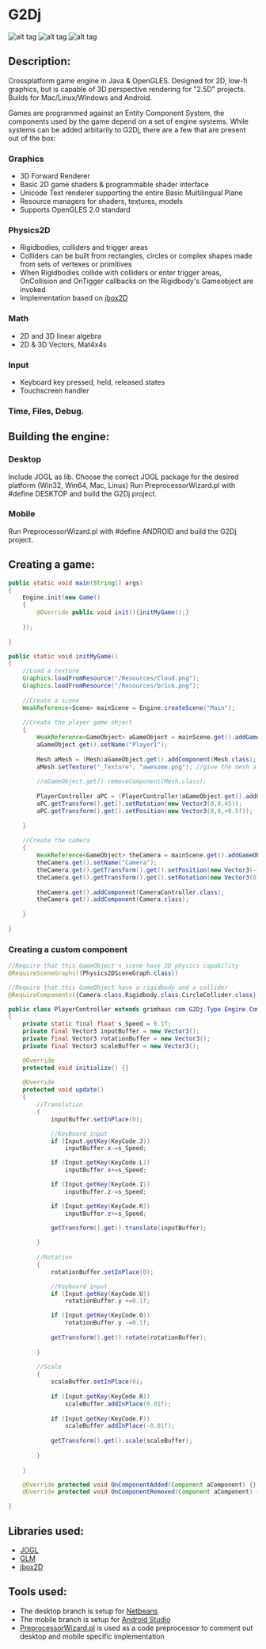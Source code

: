 # G2Dj
![alt tag](http://jfcameron.github.io/Images/GD2j_Sprites/Big.png "")
![alt tag](http://jfcameron.github.io/Github/G2Dj/Pong.png "")
![alt tag](http://jfcameron.github.io/Images/G2Dj_Android/Big.png "")


## Description:
Crossplatform game engine in Java & OpenGLES.
Designed for 2D, low-fi graphics, but is capable of 3D perspective rendering for "2.5D" projects.
Builds for Mac/Linux/Windows and Android.

Games are programmed against an Entity Component System, the components used by the game depend on a set of engine systems.
While systems can be added arbitarily to G2Dj, there are a few that are present out of the box:

### Graphics
* 3D Forward Renderer
* Basic 2D game shaders & programmable shader interface
* Unicode Text renderer supporting the entire Basic Multilingual Plane 
* Resource managers for shaders, textures, models
* Supports OpenGLES 2.0 standard

### Physics2D
* Rigidbodies, colliders and trigger areas
* Colliders can be built from rectangles, circles or complex shapes made from sets of vertexes or primitives
* When Rigidbodies collide with colliders or enter trigger areas, OnCollision and OnTigger callbacks on the Rigidbody's Gameobject are invoked
* Implementation based on [jbox2D](https://github.com/jbox2d/jbox2d)

### Math
* 2D and 3D linear algebra
* 2D & 3D Vectors, Mat4x4s

### Input
* Keyboard key pressed, held, released states
* Touchscreen handler

### Time, Files, Debug.
 
## Building the engine:
### Desktop
Include JOGL as lib. Choose the correct JOGL package for the desired platform (Win32, Win64, Mac, Linux)
Run PreprocessorWizard.pl with #define DESKTOP and build the G2Dj project.

### Mobile
Run PreprocessorWizard.pl with #define ANDROID and build the G2Dj project.

## Creating a game:
```java
public static void main(String[] args) 
{
    Engine.init(new Game()
    {
        @Override public void init(){initMyGame();}
        
    });
    
}

public static void initMyGame() 
{
    //Load a texture
    Graphics.loadFromResource("/Resources/Cloud.png");
    Graphics.loadFromResource("/Resources/brick.png");
    
    //Create a scene
    WeakReference<Scene> mainScene = Engine.createScene("Main");
    
    //Create the player game object
    {
        WeakReference<GameObject> aGameObject = mainScene.get().addGameObject();
        aGameObject.get().setName("Player1");
    
        Mesh aMesh = (Mesh)aGameObject.get().addComponent(Mesh.class); //add a mesh
        aMesh.setTexture("_Texture", "awesome.png"); //give the mesh a texture
        
        //aGameObject.get().removeComponent(Mesh.class);
        
        PlayerController aPC = (PlayerController)aGameObject.get().addComponent(PlayerController.class);
        aPC.getTransform().get().setRotation(new Vector3(0,0,45));
        aPC.getTransform().get().setPosition(new Vector3(0,0,+0.5f));
    
    }
    
    //Create the camera
    {
        WeakReference<GameObject> theCamera = mainScene.get().addGameObject();
        theCamera.get().setName("Camera");
        theCamera.get().getTransform().get().setPosition(new Vector3(-1,0,2));
        theCamera.get().getTransform().get().setRotation(new Vector3(0,45,0));
        
        theCamera.get().addComponent(CameraController.class);
        theCamera.get().addComponent(Camera.class);
                
    }
    
}
```
### Creating a custom component
```java
//Require that this GameObject's scene have 2D physics capability
@RequireSceneGraphs({Physics2DSceneGraph.class}) 

//Require that this GameObject have a rigidbody and a collider
@RequireComponents({Camera.class,Rigidbody.class,CircleCollider.class}) 

public class PlayerController extends grimhaus.com.G2Dj.Type.Engine.Component
{
    private static final float s_Speed = 0.1f; 
    private final Vector3 inputBuffer = new Vector3();
    private final Vector3 rotationBuffer = new Vector3();
    private final Vector3 scaleBuffer = new Vector3();

    @Override
    protected void initialize() {}
    
    @Override
    protected void update() 
    {
        //Translation
        {
            inputBuffer.setInPlace(0);

            //Keyboard input
            if (Input.getKey(KeyCode.J))
                inputBuffer.x-=s_Speed;

            if (Input.getKey(KeyCode.L))
                inputBuffer.x+=s_Speed;

            if (Input.getKey(KeyCode.I))
                inputBuffer.z-=s_Speed;

            if (Input.getKey(KeyCode.K))
                inputBuffer.z+=s_Speed;

            getTransform().get().translate(inputBuffer);
            
        }
        
        //Rotation
        {
            rotationBuffer.setInPlace(0);

            //Keyboard input
            if (Input.getKey(KeyCode.U))
                rotationBuffer.y +=0.1f;

            if (Input.getKey(KeyCode.O))
                rotationBuffer.y -=0.1f;
            
            getTransform().get().rotate(rotationBuffer);
            
        }
        
        //Scale
        {
            scaleBuffer.setInPlace(0);
            
            if (Input.getKey(KeyCode.R))
                scaleBuffer.addInPlace(0.01f);
            
            if (Input.getKey(KeyCode.F))
                scaleBuffer.addInPlace(-0.01f);
            
            getTransform().get().scale(scaleBuffer);
            
        }
        
    }

    @Override protected void OnComponentAdded(Component aComponent) {}
    @Override protected void OnComponentRemoved(Component aComponent) {}

}
```

## Libraries used:
* [JOGL](http://jogamp.org/)
* [GLM](https://github.com/java-graphics/glm)
* [jbox2D](https://github.com/jbox2d/jbox2d)

## Tools used:
* The desktop branch is setup for [Netbeans](https://netbeans.org/)
* The mobile branch is setup for [Android Studio](https://developer.android.com/studio/index.html?gclid=Cj0KEQjww7zHBRCToPSj_c_WjZIBEiQAj8il5EmbhevnYcRaWG-OkJNcStUiwWozWMhyd1vzX7e8ZK8aAub18P8HAQ)
* [PreprocessorWizard.pl](http://www.rtbaileyphd.com/preprocessorwizard/) is used as a code preprocessor to comment out desktop and mobile specific implementation